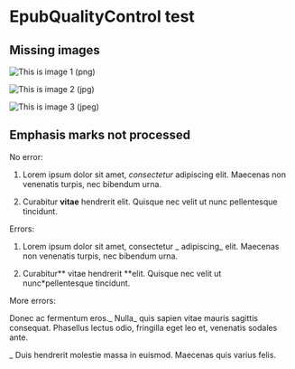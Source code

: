 # EpubQualityControl test

## Missing images

![This is image 1 (png)](image1.png)

![This is image 2 (jpg)](image2.jpg)

![This is image 3 (jpeg)](image3.jpeg)

## Emphasis marks not processed

No error: 

1. Lorem ipsum dolor sit amet, _consectetur_ adipiscing elit. Maecenas non venenatis turpis, nec bibendum urna. 

2. Curabitur **vitae** hendrerit elit. Quisque nec velit ut nunc pellentesque tincidunt. 

Errors:

1. Lorem ipsum dolor sit amet, consectetur _ adipiscing_ elit. Maecenas non venenatis turpis, nec bibendum urna. 

2. Curabitur** vitae hendrerit **elit. Quisque nec velit ut nunc*pellentesque tincidunt. 

More errors:

Donec ac fermentum eros._ Nulla_ quis sapien vitae mauris sagittis consequat. Phasellus lectus odio, fringilla eget leo et, venenatis sodales ante. 

_ Duis hendrerit molestie massa in euismod. Maecenas quis varius felis.